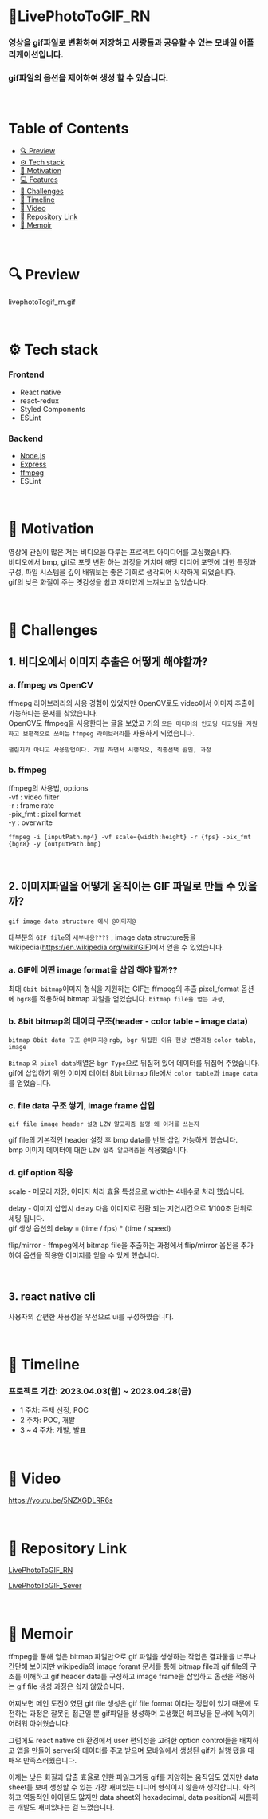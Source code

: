 # 📸**LivePhotoToGIF_RN**

### 영상을 gif파일로 변환하여 저장하고 사랑들과 공유할 수 있는 모바일 어플리케이션입니다.

### gif파일의 옵션을 제어하여 생성 할 수 있습니다.

<br>

# Table of Contents

- [🔍 Preview](#-🔍-preview)
- [⚙️ Tech stack](#-⚙️-tech-stack)
- [💭 Motivation](#-💭-motivation)
- [💻 Features](#-💻-features)
- [💪 Challenges](#-💪-challenges)
- [📅 Timeline](#-📅-timeline)
- [🎥 Video](#-🎥-video)
- [🔗 Repository Link](#-🔗-repository-link)
- [📝 Memoir](#-📝-memoir)

<br>

# 🔍 Preview

livephotoTogif_rn.gif

<br>

# ⚙️ Tech stack

### Frontend

- React native
- react-redux
- Styled Components
- ESLint

### Backend

- [Node.js](https://nodejs.org/ko/)
- [Express](https://expressjs.com/ko/)
- [ffmpeg](https://ffmpeg.org/)
- ESLint

<br>

# 💭 Motivation

영상에 관심이 많은 저는 비디오을 다루는 프로젝트 아이디어를 고심했습니다.<br>
비디오에서 bmp, gif로 포맷 변환 하는 과정을 거치며 해당 미디어 포맷에 대한 특징과 구성, 파일 시스템을 깊이 배워보는 좋은 기회로 생각되어 시작하게 되었습니다.<br>
gif의 낮은 화질이 주는 옛감성을 쉽고 재미있게 느껴보고 싶었습니다.

<br>

# 💪 Challenges

## 1. 비디오에서 이미지 추출은 어떻게 해야할까?

### a. ffmpeg vs OpenCV

ffmepg 라이브러리의 사용 경험이 있었지만 OpenCV로도 video에서 이미지 추출이 가능하다는 문서를 찾았습니다.<br>
OpenCV도 ffmpeg을 사용한다는 글을 보았고 거의 `모든 미디어의 인코딩 디코딩을 지원하고 보편적으로 쓰이는` `ffmpeg 라이브러리`를 사용하게 되었습니다.

`챌린지가 아니고 사용방법이다. 개발 하면서 시행착오, 최종선택 원인, 과정`

### b. ffmpeg

ffmpeg의 사용법, options <br>
-vf : video filter<br>
-r : frame rate<br>
-pix_fmt : pixel format<br>
-y : overwrite<br>

```
ffmpeg -i {inputPath.mp4} -vf scale={width:height} -r {fps} -pix_fmt {bgr8} -y {outputPath.bmp}
```

<br>

## 2. 이미지파일을 어떻게 움직이는 GIF 파일로 만들 수 있을까?

`gif image data structure 예시 @이미지@`

대부분의 `GIF file`의 `세부내용????` , image data structure등을 wikipedia(https://en.wikipedia.org/wiki/GIF)에서 얻을 수 있었습니다.<br>

### a. GIF에 어떤 image format을 삽입 해야 할까??

최대 `8bit bitmap`이미지 형식을 지원하는 GIF는 ffmpeg의 추출 pixel_format 옵션에 `bgr8`를 적용하여 bitmap 파일을 얻었습니다. `bitmap file을 얻는 과정`,

### b. 8bit bitmap의 데이터 구조(header - color table - image data)

`bitmap 8bit data 구조 @이미지@`
`rgb, bgr 뒤집힌 이유 현상 변환과정`
`color table, image`

`Bitmap` 의 `pixel data`배열은 `bgr Type`으로 뒤집혀 있어 데이터를 뒤집어 주었습니다.
gif에 삽입하기 위한 이미지 데이터 8bit bitmap file에서 `color table`과 `image data`를 얻었습니다.

### c. file data 구조 쌓기, image frame 삽입

`gif file image header 설명`
`LZW 알고리즘 설명 왜 이거를 쓰는지`

gif file의 기본적인 header 설정 후 bmp data를 반복 삽입 가능하게 했습니다.<br>
bmp 이미지 데이터에 대한 `LZW 압축 알고리즘`을 적용했습니다.

### d. gif option 적용

scale - 메모리 저장, 이미지 처리 효율 특성으로 width는 4배수로 처리 했습니다.

delay - 이미지 삽입시 delay 다음 이미지로 전환 되는 지연시간으로 1/100초 단위로 세팅 됩니다.<br>gif 생성 옵션의 delay = (time / fps) \* (time / speed)

flip/mirror - ffmpeg에서 bitmap file을 추출하는 과정에서 flip/mirror 옵션을 추가하여 옵션을 적용한 이미지를 얻을 수 있게 했습니다.

<br>

## 3. react native cli

사용자의 간편한 사용성을 우선으로 ui를 구성하였습니다.

<br>

# 📅 Timeline

### 프로젝트 기간: 2023.04.03(월) ~ 2023.04.28(금)

- 1 주차: 주제 선정, POC
- 2 주차: POC, 개발
- 3 ~ 4 주차: 개발, 발표

<br>

# 🎥 Video

https://youtu.be/5NZXGDLRR6s

<br>

# 🔗 Repository Link

[LivePhotoToGIF_RN](https://github.com/isinthesky/LivePhotoToGIF_RN)

[LivePhotoToGIF_Sever](https://github.com/isinthesky/LivePhotoToGIF_Sever)

<br>

# 📝 Memoir

ffmpeg을 통해 얻은 bitmap 파일만으로 gif 파일을 생성하는 작업은 결과물을 너무나 간단해 보이지만 wikipedia의 image foramt 문서를 통해 bitmap file과 gif file의 구조를 이해하고 gif header data를 구성하고 image frame을 삽입하고 옵션을 적용하는 gif file 생성 과정은 쉽지 않았습니다.

어찌보면 메인 도전이였던 gif file 생성은 gif file format 이라는 정답이 있기 때문에 도전하는 과정은 잘못된 접근일 뿐 gif파일을 생성하며 고생했던 헤프닝을 문서에 녹이기 어려워 아쉬웠습니다.

그럼에도 react native cli 환경에서 user 편의성을 고려한 option control들을 배치하고 앱을 만들어 server와 데이터를 주고 받으며 모바일에서 생성된 gif가 실행 됐을 때 매우 만족스러웠습니다.

이제는 낮은 화질과 압출 효율로 인한 파일크기등 gif를 지양하는 움직임도 있지만 data sheet를 보며 생성할 수 있는 가장 재미있는 미디어 형식이지 않을까 생각합니다. 화려하고 역동적인 아이템도 많지만 data sheet와 hexadecimal, data position과 씨름하는 개발도 재미있다는 걸 느꼈습니다.
